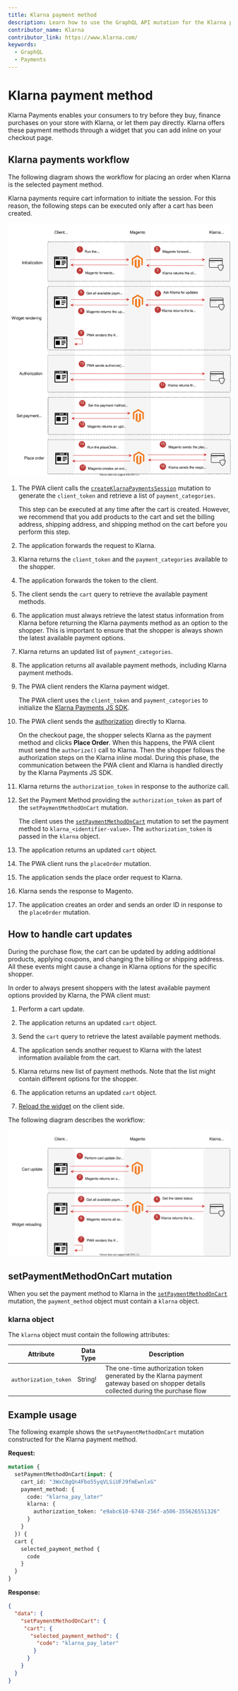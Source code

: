 ```yaml
---
title: Klarna payment method
description: Learn how to use the GraphQL API mutation for the Klarna payment solution.
contributor_name: Klarna
contributor_link: https://www.klarna.com/
keywords:
  - GraphQL
  - Payments
---
```


# Klarna payment method

Klarna Payments enables your consumers to try before they buy, finance purchases on your store with Klarna, or let them pay directly. Klarna offers these payment methods through a widget that you can add inline on your checkout page.

## Klarna payments workflow

The following diagram shows the workflow for placing an order when Klarna is the selected payment method.

Klarna payments require cart information to initiate the session. For this reason, the following steps can be executed only after a cart has been created.

![Klarna payments sequence diagram](../../_images/graphql/klarna-payments.svg)

1. The PWA client calls the [`createKlarnaPaymentsSession`](../schema/checkout/mutations/create-klarna-payments-session.md) mutation to generate the `client_token` and retrieve a list of `payment_categories`.

   This step can be executed at any time after the cart is created. However, we recommend that you add products to the cart and set the billing address, shipping address, and shipping method on the cart before you perform this step.

1. The application forwards the request to Klarna.

1. Klarna returns the `client_token` and the `payment_categories` available to the shopper.

1. The application forwards the token to the client.

1. The client sends the `cart` query to retrieve the available payment methods.

1. The application must always retrieve the latest status information from Klarna before returning the Klarna payments method as an option to the shopper. This is important to ensure that the shopper is always shown the latest available payment options.

1. Klarna returns an updated list of `payment_categories`.

1. The application returns all available payment methods, including Klarna payment methods.

1. The PWA client renders the Klarna payment widget.

   The PWA client uses the `client_token` and `payment_categories` to initialize the [Klarna Payments JS SDK](https://docs.klarna.com/klarna-payments/in-depth-knowledge/klarna-payments-sdk-reference/).

1. The PWA client sends the [authorization](https://docs.klarna.com/klarna-payments/integrate-with-klarna-payments/step-2-check-out/22-get-authorization/) directly to Klarna.

   On the checkout page, the shopper selects Klarna as the payment method and clicks **Place Order**. When this happens, the PWA client must send the `authorize()` call to Klarna. Then the shopper follows the authorization steps on the Klarna inline modal. During this phase, the communication between the PWA client and Klarna is handled directly by the Klarna Payments JS SDK.

1. Klarna returns the `authorization_token` in response to the authorize call.

1. Set the Payment Method providing the `authorization_token` as part of the `setPaymentMethodOnCart` mutation.

   The client uses the [`setPaymentMethodOnCart`](../schema/cart/mutations/set-payment-method.md) mutation to set the payment method to `klarna_<identifier-value>`. The `authorization_token` is passed in the `klarna` object.

1. The application returns an updated `cart` object.

1. The PWA client runs the `placeOrder` mutation.

1. The application sends the place order request to Klarna.

1. Klarna sends the response to Magento.

1. The application creates an order and sends an order ID in response to the `placeOrder` mutation.

## How to handle cart updates

During the purchase flow, the cart can be updated by adding additional products, applying coupons, and changing the billing or shipping address. All these events might cause a change in Klarna options for the specific shopper.

In order to always present shoppers with the latest available payment options provided by Klarna, the PWA client must:

1. Perform a cart update.

1. The application returns an updated `cart` object.

1. Send the `cart` query to retrieve the latest available payment methods.

1. The application sends another request to Klarna with the latest information available from the cart.

1. Klarna returns new list of payment methods. Note that the list might contain different options for the shopper.

1. The application returns an updated `cart` object.

1. [Reload the widget](https://developers.klarna.com/documentation/klarna-payments/single-call-descriptions/load-klarna-payments/) on the client side.

The following diagram describes the workflow:

![Klarna payments cart updates sequence diagram](../../_images/graphql/klarna-payments-cart-updates.svg)

## setPaymentMethodOnCart mutation

When you set the payment method to Klarna in the [`setPaymentMethodOnCart`](../schema/cart/mutations/set-payment-method.md) mutation, the `payment_method` object must contain a `klarna` object.

### klarna object

The `klarna` object must contain the following attributes:

Attribute |  Data Type | Description
--- | --- | ---
`authorization_token` | String! | The one-time authorization token generated by the Klarna payment gateway based on shopper details collected during the purchase flow

## Example usage

The following example shows the  `setPaymentMethodOnCart` mutation constructed for the Klarna payment method.

**Request:**

```graphql
mutation {
  setPaymentMethodOnCart(input: {
    cart_id: "3WxC8gQn4Fbo55yqVLSiUFJ9fmEwnlxG"
    payment_method: {
      code: "klarna_pay_later"
      klarna: {
        authorization_token: "e9abc610-6748-256f-a506-355626551326"
      }
    }
  }) {
  cart {
    selected_payment_method {
      code
    }
  }
}
```

**Response:**

```json
{
  "data": {
    "setPaymentMethodOnCart": {
     "cart": {
       "selected_payment_method": {
         "code": "klarna_pay_later"
        }
      }
    }
  }
}
```
